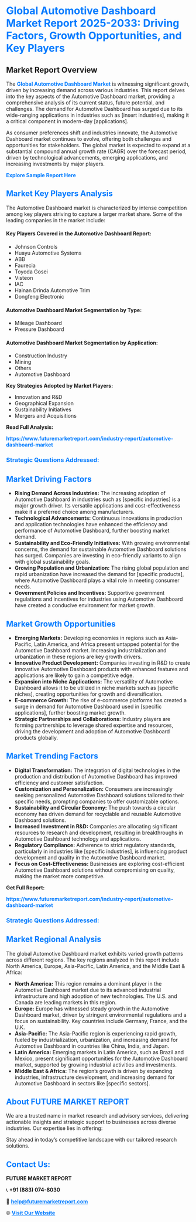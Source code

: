 <h1 style="color: #007BFF;">Global Automotive Dashboard Market Report 2025-2033: Driving Factors, Growth Opportunities, and Key Players</h1>

<section id="overview">
<h2>Market Report Overview</h2>
<p>The <a href="https://www.futuremarketreport.com/industry-report/automotive-dashboard-market" style="color: #007BFF; text-decoration: none;"><strong>Global Automotive Dashboard Market</strong></a> is witnessing significant growth, driven by increasing demand across various industries. This report delves into the key aspects of the Automotive Dashboard market, providing a comprehensive analysis of its current status, future potential, and challenges. The demand for Automotive Dashboard has surged due to its wide-ranging applications in industries such as [insert industries], making it a critical component in modern-day [applications].</p>
<p>As consumer preferences shift and industries innovate, the Automotive Dashboard market continues to evolve, offering both challenges and opportunities for stakeholders. The global market is expected to expand at a substantial compound annual growth rate (CAGR) over the forecast period, driven by technological advancements, emerging applications, and increasing investments by major players.</p>
</section>

<section id="overview">
<p><a href="https://www.futuremarketreport.com/request-sample/reportId=126469" style="color: #007BFF; text-decoration: none;"><strong>Explore Sample Report Here</strong></a></p>
</section>

<section id="key-players">
<h2 style="color: #007BFF;">Market Key Players Analysis</h2>
<p>The Automotive Dashboard market is characterized by intense competition among key players striving to capture a larger market share. Some of the leading companies in the market include:</p>
<h4>Key Players Covered in the Automotive Dashboard Report:</h4>
<ul><li>Johnson Controls</li><li>Huayu Automotive Systems</li><li>ABB</li><li>Faurecia</li><li>Toyoda Gosei</li><li>Visteon</li><li>IAC</li><li>Hainan Drinda Automotive Trim</li><li>Dongfeng Electronic</li></ul>
<h4>Automotive Dashboard Market Segmentation by Type:</h4>
<ul><li>Mileage Dashboard</li><li>Pressure Dashboard</li></ul>

<h4>Automotive Dashboard Market Segmentation by Application:</h4>
<ul><li>Construction Industry</li><li>Mining</li><li>Others</li><li>Automotive Dashboard</li></ul>
<p><strong>Key Strategies Adopted by Market Players:</strong></p>
<ul>
<li>Innovation and R&D</li>
<li>Geographical Expansion</li>
<li>Sustainability Initiatives</li>
<li>Mergers and Acquisitions</li>
</ul>
</section>

<section>
<p><strong>Read Full Analysis: </strong></p><a href="https://www.futuremarketreport.com/industry-report/automotive-dashboard-market" style="color: #007BFF; text-decoration: none;"><strong>https://www.futuremarketreport.com/industry-report/automotive-dashboard-market</strong></a>
<h3 style="color: #007BFF;">Strategic Questions Addressed:</h3>
</section>

<section id="driving-factors">
<h2 style="color: #007BFF;">Market Driving Factors</h2>
<ul>
<li><strong>Rising Demand Across Industries:</strong> The increasing adoption of Automotive Dashboard in industries such as [specific industries] is a major growth driver. Its versatile applications and cost-effectiveness make it a preferred choice among manufacturers.</li>
<li><strong>Technological Advancements:</strong> Continuous innovations in production and application technologies have enhanced the efficiency and performance of Automotive Dashboard, further boosting market demand.</li>
<li><strong>Sustainability and Eco-Friendly Initiatives:</strong> With growing environmental concerns, the demand for sustainable Automotive Dashboard solutions has surged. Companies are investing in eco-friendly variants to align with global sustainability goals.</li>
<li><strong>Growing Population and Urbanization:</strong> The rising global population and rapid urbanization have increased the demand for [specific products], where Automotive Dashboard plays a vital role in meeting consumer needs.</li>
<li><strong>Government Policies and Incentives:</strong> Supportive government regulations and incentives for industries using Automotive Dashboard have created a conducive environment for market growth.</li>
</ul>
</section>

<section id="growth-opportunities">
<h2 style="color: #007BFF;">Market Growth Opportunities</h2>
<ul>
<li><strong>Emerging Markets:</strong> Developing economies in regions such as Asia-Pacific, Latin America, and Africa present untapped potential for the Automotive Dashboard market. Increasing industrialization and urbanization in these regions are key growth drivers.</li>
<li><strong>Innovative Product Development:</strong> Companies investing in R&D to create innovative Automotive Dashboard products with enhanced features and applications are likely to gain a competitive edge.</li>
<li><strong>Expansion into Niche Applications:</strong> The versatility of Automotive Dashboard allows it to be utilized in niche markets such as [specific niches], creating opportunities for growth and diversification.</li>
<li><strong>E-commerce Growth:</strong> The rise of e-commerce platforms has created a surge in demand for Automotive Dashboard used in [specific applications], further boosting market growth.</li>
<li><strong>Strategic Partnerships and Collaborations:</strong> Industry players are forming partnerships to leverage shared expertise and resources, driving the development and adoption of Automotive Dashboard products globally.</li>
</ul>
</section>

<section id="trending-factors">
<h2 style="color: #007BFF;">Market Trending Factors</h2>
<ul>
<li><strong>Digital Transformation:</strong> The integration of digital technologies in the production and distribution of Automotive Dashboard has improved efficiency and customer satisfaction.</li>
<li><strong>Customization and Personalization:</strong> Consumers are increasingly seeking personalized Automotive Dashboard solutions tailored to their specific needs, prompting companies to offer customizable options.</li>
<li><strong>Sustainability and Circular Economy:</strong> The push towards a circular economy has driven demand for recyclable and reusable Automotive Dashboard solutions.</li>
<li><strong>Increased Investment in R&D:</strong> Companies are allocating significant resources to research and development, resulting in breakthroughs in Automotive Dashboard technology and applications.</li>
<li><strong>Regulatory Compliance:</strong> Adherence to strict regulatory standards, particularly in industries like [specific industries], is influencing product development and quality in the Automotive Dashboard market.</li>
<li><strong>Focus on Cost-Effectiveness:</strong> Businesses are exploring cost-efficient Automotive Dashboard solutions without compromising on quality, making the market more competitive.</li>
</ul>
</section>

<section>
<p><strong>Get Full Report: </strong></p><a href="https://www.futuremarketreport.com/industry-report/automotive-dashboard-market" style="color: #007BFF; text-decoration: none;"><strong>https://www.futuremarketreport.com/industry-report/automotive-dashboard-market</strong></a>
<h3 style="color: #007BFF;">Strategic Questions Addressed:</h3>
</section>


<section id="regional-analysis">
<h2 style="color: #007BFF;">Market Regional Analysis</h2>
<p>The global Automotive Dashboard market exhibits varied growth patterns across different regions. The key regions analyzed in this report include North America, Europe, Asia-Pacific, Latin America, and the Middle East & Africa:</p>
<ul>
<li><strong>North America:</strong> This region remains a dominant player in the Automotive Dashboard market due to its advanced industrial infrastructure and high adoption of new technologies. The U.S. and Canada are leading markets in this region.</li>
<li><strong>Europe:</strong> Europe has witnessed steady growth in the Automotive Dashboard market, driven by stringent environmental regulations and a focus on sustainability. Key countries include Germany, France, and the U.K.</li>
<li><strong>Asia-Pacific:</strong> The Asia-Pacific region is experiencing rapid growth, fueled by industrialization, urbanization, and increasing demand for Automotive Dashboard in countries like China, India, and Japan.</li>
<li><strong>Latin America:</strong> Emerging markets in Latin America, such as Brazil and Mexico, present significant opportunities for the Automotive Dashboard market, supported by growing industrial activities and investments.</li>
<li><strong>Middle East & Africa:</strong> The region’s growth is driven by expanding industries, infrastructure development, and increasing demand for Automotive Dashboard in sectors like [specific sectors].</li>
</ul>
</section>

<footer>
<h2 style="color: #007BFF;">About FUTURE MARKET REPORT</h2>
<p>We are a trusted name in market research and advisory services, delivering actionable insights and strategic support to businesses across diverse industries. Our expertise lies in offering:</p>

<p>Stay ahead in today’s competitive landscape with our tailored research solutions.</p>

<h2 style="color: #007BFF;">Contact Us:</h2>
<p><strong>FUTURE MARKET REPORT</strong></p>
<p>📞 <strong>+91 (883) 074-8030</strong></p>
<p>📧 <strong><a href="mailto:help@futuremarketreport.com" style="color: #007BFF;">help@futuremarketreport.com</a></strong></p>
<p>🌐 <strong><a href="https://www.futuremarketreport.com/" style="color: #007BFF;">Visit Our Website</a></strong></p>
</footer>
